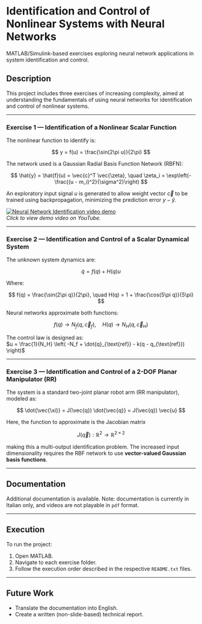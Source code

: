 # Identification and Control of Nonlinear Systems with Neural Networks

MATLAB/Simulink-based exercises exploring neural network applications in system identification and control.

##  Description

This project includes three exercises of increasing complexity, aimed at understanding the fundamentals of using neural networks for identification and control of nonlinear systems.

---

### Exercise 1 — Identification of a Nonlinear Scalar Function

The nonlinear function to identify is:

$$
y = f(u) = \frac{\sin(2\pi u)}{2\pi}
$$

The network used is a Gaussian Radial Basis Function Network (RBFN):

$$
\hat{y} = \hat{f}(u) = \vec{c}^T \vec{\zeta}, \quad \zeta_i = \exp\left(-\frac{(u - m_i)^2}{\sigma^2}\right)
$$

An exploratory input signal $u$ is generated to allow weight vector $\vec{c}$ to be trained using backpropagation, minimizing the prediction error $y - \hat{y}$.

[![Neural Network Identification video demo](https://img.youtube.com/vi/8TWRpNh_y2E/0.jpg)](https://youtu.be/8TWRpNh_y2E)  
*Click to view demo video on YouTube.*

---

### Exercise 2 — Identification and Control of a Scalar Dynamical System

The unknown system dynamics are:

$$
\dot{q} = f(q) + H(q) u
$$

Where:

$$
f(q) = \frac{\sin(2\pi q)}{2\pi}, \quad H(q) = 1 + \frac{\cos(5\pi q)}{5\pi}
$$

Neural networks approximate both functions:

$$
f(q) \rightarrow N_f(q, \vec{c}_f ), \quad H(q) \rightarrow N_H(q, \vec{c}_H ) 
$$

The control law is designed as:  
$u = \frac{1}{N_H} \left( -N_f + \dot{q}_{\text{ref}} - k(q - q_{\text{ref}}) \right)$

---

### Exercise 3 — Identification and Control of a 2-DOF Planar Manipulator (RR)

The system is a standard two-joint planar robot arm (RR manipulator), modeled as:

$$
\dot{\vec{\xi}} = J(\vec{q}) \dot{\vec{q}} = J(\vec{q}) \vec{u}
$$

Here, the function to approximate is the Jacobian matrix

$$
J(\vec{q}) : \mathbb{R}^2 \rightarrow \mathbb{R}^{2 \times 2}
$$

making this a multi-output identification problem. The increased input dimensionality requires the RBF network to use **vector-valued Gaussian basis functions**.

---

## Documentation

Additional documentation is available. Note: documentation is currently in Italian only, and videos are not playable in `pdf` format.

---

## Execution

To run the project:

1. Open MATLAB.
2. Navigate to each exercise folder.
3. Follow the execution order described in the respective `README.txt` files.

---

## Future Work

- Translate the documentation into English.
- Create a written (non-slide-based) technical report.


